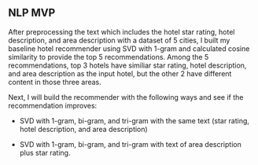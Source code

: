 ## NLP MVP

After preprocessing the text which includes the hotel star rating, hotel description, and area description with a dataset of 5 cities, I built my baseline hotel recommender using SVD with 1-gram and calculated cosine similarity to provide the top 5 recommendations.  Among the 5 recommendations, top 3 hotels have similiar star rating, hotel description, and area description as the input hotel, but the other 2 have different content in those three areas.

Next, I will build the recommender with the following ways and see if the recommendation improves:

* SVD with 1-gram, bi-gram, and tri-gram with the same text (star rating, hotel description, and area description)

* SVD with 1-gram, bi-gram, and tri-gram with text of area description plus star rating.